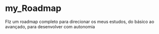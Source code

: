 # my_Roadmap
FIz um roadmap completo para direcionar os meus estudos, do básico ao avançado, para desenvolver com autonomia
